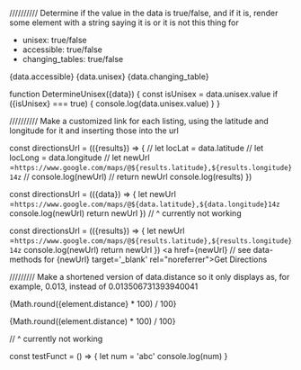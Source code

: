  //////////
 Determine if the value in the data is true/false, and if it is, render some element with a string saying it is or it is not this thing
for
- unisex: true/false
- accessible: true/false
- changing_tables: true/false

{data.accessible}
{data.unisex}
{data.changing_table}

function DetermineUnisex({data}) {
  const isUnisex = data.unisex.value
  if ({isUnisex} === true) {
    console.log(data.unisex.value)
  }
}



 //////////
 Make a customized link for each listing, using the latitude and longitude for it and inserting those into the url

  const directionsUrl = (({results}) => {
    // let locLat = data.latitude
    // let locLong = data.longitude
    // let newUrl =`https://www.google.com/maps/@${results.latitude},${results.longitude}14z`
    // console.log(newUrl)
    // return newUrl
    console.log(results)
    })

  const directionsUrl = (({data}) => {
    let newUrl =`https://www.google.com/maps/@${data.latitude},${data.longitude}14z`
    console.log(newUrl)
    return newUrl
    })
    // ^ currently not working

const directionsUrl = (({results}) => {
  let newUrl =`https://www.google.com/maps/@${results.latitude},${results.longitude}14z`
  console.log(newUrl)
  return newUrl
  })
  <a href={newUrl}
      // see data-methods for {newUrl}
        target='_blank'
        rel="noreferrer">Get Directions
      </a>
      

/////////
Make a shortened version of data.distance so it only displays as, for example, 0.013, instead of 0.013506731393940041

{Math.round({element.distance} * 100) / 100}

{Math.round((element.distance) * 100) / 100}

 // ^ currently not working

 const testFunct = () => {
  let num = 'abc'
  console.log(num)
 }